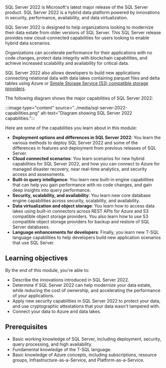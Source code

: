 SQL Server 2022 is Microsoft's latest major release of the SQL Server product. SQL Server 2022 is a hybrid data platform powered by innovations in security, performance, availability, and data virtualization.

SQL Server 2022 is designed to help organizations looking to modernize their data estate from older versions of SQL Server. This SQL Server release provides new cloud-connected capabilities for users looking to enable hybrid data scenarios.

Organizations can accelerate performance for their applications with no code changes, protect data integrity with blockchain capabilities, and achieve increased scalability and availability for critical data.

SQL Server 2022 also allows developers to build new applications connecting relational data with data lakes containing parquet files and delta tables using Azure or [Simple Storage Service (S3) compatible storage providers](/sql/relational-databases/backup-restore/sql-server-backup-and-restore-with-s3-compatible-object-storage).

The following diagram shows the major capabilities of SQL Server 2022:

:::image type="content" source="../media/sql-server-2022-capabilities.png" alt-text="Diagram showing SQL Server 2022 capabilities.":::

Here are some of the capabilities you learn about in this module:

- **Deployment options and differences in SQL Server 2022**: You learn the various methods to deploy SQL Server 2022 and some of the differences in features and deployment from previous releases of SQL Server.
- **Cloud connected scenarios**: You learn scenarios for new hybrid capabilities for SQL Server 2022, and how you can connect to Azure for managed disaster recovery, near real-time analytics, and security access and assessments.
- **Built-in query intelligence**: You learn new built-in engine capabilities that can help you gain performance with no code changes, and gain deep insights into query performance.
- **Security, scalability, and availability**: You learn new core database engine capabilities across security, scalability, and availability.
- **Data virtualization and object storage**: You learn how to access data lakes using built-in connectors across REST APIs for Azure and S3 compatible object storage providers. You also learn how to use S3 compatible object storage providers for backup and restore of SQL Server databases.
- **Language enhancements for developers**: Finally, you learn new T-SQL language capabilities to help developers build new application scenarios that use SQL Server.

## Learning objectives

By the end of this module, you're able to:

- Describe the innovations introduced in SQL Server 2022.
- Determine if SQL Server 2022 can help modernize your data estate, while reducing the cost of ownership, and accelerating the performance of your applications.
- Apply new security capabilities in SQL Server 2022 to protect your data, and use cryptographic attestations that your data wasn't tampered with.
- Connect your data to Azure and data lakes.

## Prerequisites

- Basic working knowledge of SQL Server, including deployment, security, query processing, and high availability.
- Fundamental knowledge of the T-SQL language.
- Basic knowledge of Azure concepts, including subscriptions, resource groups, Infrastructure-as-a-Service, and Platform-as-a-Service.